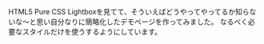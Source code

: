 HTML5 Pure CSS Lightboxを見てて、そういえばどうやってやってるか知らないな〜と思い自分なりに簡略化したデモページを作ってみました。
なるべく必要なスタイルだけを使うするようにしています。

